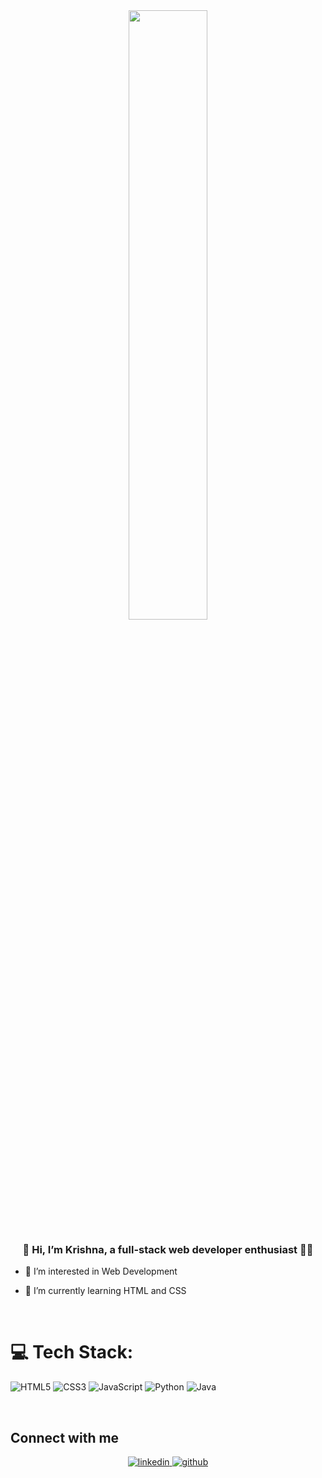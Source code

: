 <div align="center">
<img src="https://rishavanand.github.io/static/images/greetings.gif" align="center" style="width: 50%"/>
</div>  
  

### <div align="center">👋 Hi, I’m Krishna, a full-stack web developer enthusiast 👨‍💻 </div>  
  

- 👀 I’m interested in Web Development  
  

- 🌱 I’m currently learning HTML and CSS  
  

  
  

<br/> 


# 💻 Tech Stack:
![HTML5](https://img.shields.io/badge/html5-%23E34F26.svg?style=for-the-badge&logo=html5&logoColor=white) ![CSS3](https://img.shields.io/badge/css3-%231572B6.svg?style=for-the-badge&logo=css3&logoColor=white) ![JavaScript](https://img.shields.io/badge/javascript-%23323330.svg?style=for-the-badge&logo=javascript&logoColor=%23F7DF1E) ![Python](https://img.shields.io/badge/python-3670A0?style=for-the-badge&logo=python&logoColor=ffdd54) ![Java](https://img.shields.io/badge/java-%23ED8B00.svg?style=for-the-badge&logo=java&logoColor=white)

<br/>

## Connect with me  
<div align="center">
<a href="https://linkedin.com/in/krishna-nishant" target="_blank">
<img src=https://img.shields.io/badge/linkedin-%231E77B5.svg?&style=for-the-badge&logo=linkedin&logoColor=white alt=linkedin style="margin-bottom: 5px;" />
</a>
<a href="https://github.com/krishna-nishant" target="_blank">
<img src=https://img.shields.io/badge/github-%2324292e.svg?&style=for-the-badge&logo=github&logoColor=white alt=github style="margin-bottom: 5px;" />
</a>
</div>  
  

<br/>  
